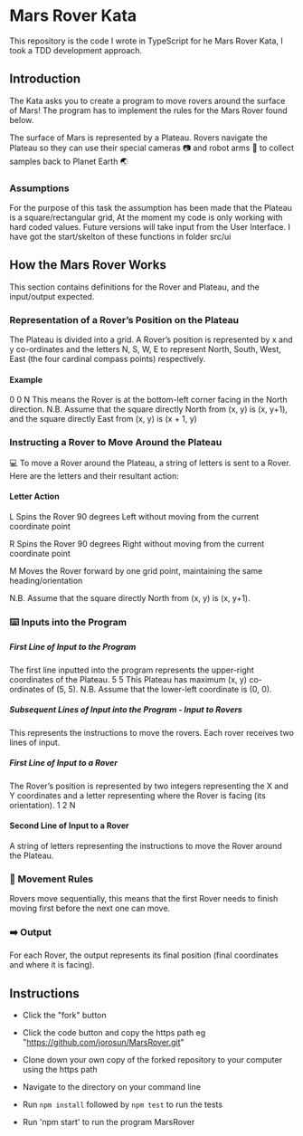 # Mars Rover Kata

This repository is the code I wrote in TypeScript for he Mars Rover Kata, I took a TDD development approach.

## Introduction
The Kata asks you to create a program to move rovers around the surface of Mars!
The program has to implement the rules for the Mars Rover found below.

The surface of Mars is represented by a Plateau.
Rovers navigate the Plateau so they can use their special cameras 📷 and robot arms
🦾 to collect samples back to Planet Earth 🌏

### Assumptions 
 For the purpose of this task the assumption has been made that the Plateau is a square/rectangular grid,
 At the moment my code is only working with hard coded values. Future versions will take input from the User Interface.
 I have got the start/skelton of these functions in folder src/ui

## How the Mars Rover Works
This section contains definitions for the Rover and Plateau, and the input/output
expected.

### Representation of a Rover’s Position on the Plateau
The Plateau is divided into a grid. A Rover’s position is represented by x and y
co-ordinates and the letters N, S, W, E to represent North, South, West, East (the four
cardinal compass points) respectively.

#### Example
0 0 N
This means the Rover is at the bottom-left corner facing in the North direction.
N.B. Assume that the square directly North from (x, y) is (x, y+1), and the square directly
East from (x, y) is (x + 1, y)

### Instructing a Rover to Move Around the Plateau
💻 To move a Rover around the Plateau, a string of letters is sent to a Rover.
Here are the letters and their resultant action:

#### Letter Action

L Spins the Rover 90 degrees Left without
moving from the current coordinate point

R Spins the Rover 90 degrees Right
without moving from the current
coordinate point

M Moves the Rover forward by one grid
point, maintaining the same
heading/orientation

N.B. Assume that the square directly North from (x, y) is (x, y+1).

### ⌨️ Inputs into the Program

##### First Line of Input to the Program
The first line inputted into the program represents the upper-right coordinates of the
Plateau.
5 5
This Plateau has maximum (x, y) co-ordinates of (5, 5).
N.B. Assume that the lower-left coordinate is (0, 0).

##### Subsequent Lines of Input into the Program - Input to Rovers
This represents the instructions to move the rovers.
Each rover receives two lines of input.

##### First Line of Input to a Rover
The Rover’s position is represented by two integers representing the X and Y
coordinates and a letter representing where the Rover is facing (its orientation).
1 2 N

#### Second Line of Input to a Rover
A string of letters representing the instructions to move the Rover around the Plateau.

### 📏 Movement Rules
Rovers move sequentially, this means that the first Rover needs to finish moving first
before the next one can move.

### ➡️ Output
For each Rover, the output represents its final position (final coordinates and where it is
facing).


## Instructions

- Click the "fork" button

- Click the code button and copy the https path eg "https://github.com/jorosun/MarsRover.git"

- Clone down your own copy of the forked repository to your computer using the https path

- Navigate to the directory on your command line

- Run `npm install` followed by `npm test` to run the tests

- Run 'npm start' to run the program MarsRover
